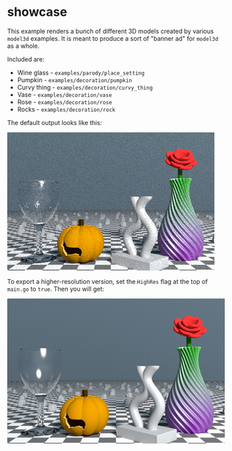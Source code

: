 # showcase

This example renders a bunch of different 3D models created by various `model3d` examples. It is meant to produce a sort of "banner ad" for `model3d` as a whole.

Included are:

 * Wine glass - `examples/parody/place_setting`
 * Pumpkin - `examples/decoration/pumpkin`
 * Curvy thing - `examples/decoration/curvy_thing`
 * Vase - `examples/decoration/vase`
 * Rose - `examples/decoration/rose`
 * Rocks - `examples/decoration/rock`

The default output looks like this:

![Output](output.png)

To export a higher-resolution version, set the `HighRes` flag at the top of `main.go` to `true`. Then you will get:

![Output HD](output_hd.png)
